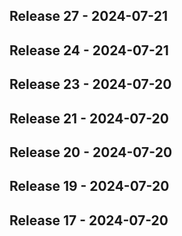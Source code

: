 ## Release 27 - 2024-07-21
## Release 24 - 2024-07-21
## Release 23 - 2024-07-20
## Release 21 - 2024-07-20
## Release 20 - 2024-07-20
## Release 19 - 2024-07-20
## Release 17 - 2024-07-20
